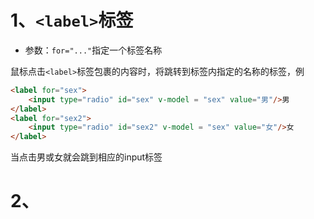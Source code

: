 # 1、`<label>`标签
* 参数：`for="..."`指定一个标签名称

鼠标点击`<label>`标签包裹的内容时，将跳转到标签内指定的名称的标签，例

```html
<label for="sex">
    <input type="radio" id="sex" v-model = "sex" value="男"/>男
</label>
<label for="sex2">
    <input type="radio" id="sex2" v-model = "sex" value="女"/>女
</label>
```
当点击男或女就会跳到相应的input标签

# 2、